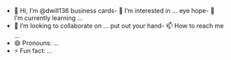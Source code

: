 - 👋 Hi, I’m @dwill136
business cards- 👀 I’m interested in ...
eye hope- 🌱 I’m currently learning ...
- 💞️ I’m looking to collaborate on ...
put out your hand- 📫 How to reach me ...
- 😄 Pronouns: ...
- ⚡ Fun fact: ...

<!---
dwill136/dwill136 is a ✨ special ✨ repository because its `README.md` (this file) appears on your GitHub profile.
You can click the Preview link to take a look at your changes.
--->
